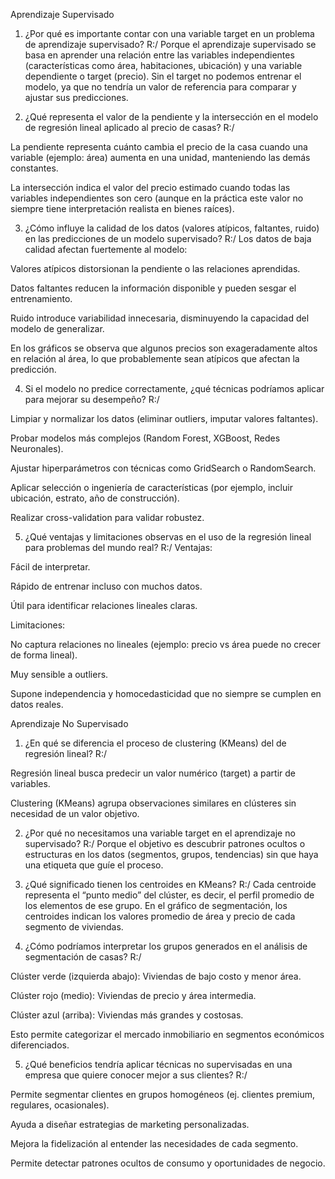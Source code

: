 Aprendizaje Supervisado

1. ¿Por qué es importante contar con una variable target en un problema de aprendizaje supervisado?
R:/ Porque el aprendizaje supervisado se basa en aprender una relación entre las variables independientes (características como área, habitaciones, ubicación) y una variable dependiente o target (precio). Sin el target no podemos entrenar el modelo, ya que no tendría un valor de referencia para comparar y ajustar sus predicciones.

2. ¿Qué representa el valor de la pendiente y la intersección en el modelo de regresión lineal aplicado al precio de casas?
R:/

La pendiente representa cuánto cambia el precio de la casa cuando una variable (ejemplo: área) aumenta en una unidad, manteniendo las demás constantes.

La intersección indica el valor del precio estimado cuando todas las variables independientes son cero (aunque en la práctica este valor no siempre tiene interpretación realista en bienes raíces).

3. ¿Cómo influye la calidad de los datos (valores atípicos, faltantes, ruido) en las predicciones de un modelo supervisado?
R:/ Los datos de baja calidad afectan fuertemente al modelo:

Valores atípicos distorsionan la pendiente o las relaciones aprendidas.

Datos faltantes reducen la información disponible y pueden sesgar el entrenamiento.

Ruido introduce variabilidad innecesaria, disminuyendo la capacidad del modelo de generalizar.

En los gráficos se observa que algunos precios son exageradamente altos en relación al área, lo que probablemente sean atípicos que afectan la predicción.

4. Si el modelo no predice correctamente, ¿qué técnicas podríamos aplicar para mejorar su desempeño?
R:/

Limpiar y normalizar los datos (eliminar outliers, imputar valores faltantes).

Probar modelos más complejos (Random Forest, XGBoost, Redes Neuronales).

Ajustar hiperparámetros con técnicas como GridSearch o RandomSearch.

Aplicar selección o ingeniería de características (por ejemplo, incluir ubicación, estrato, año de construcción).

Realizar cross-validation para validar robustez.

5. ¿Qué ventajas y limitaciones observas en el uso de la regresión lineal para problemas del mundo real?
R:/
Ventajas:

Fácil de interpretar.

Rápido de entrenar incluso con muchos datos.

Útil para identificar relaciones lineales claras.

Limitaciones:

No captura relaciones no lineales (ejemplo: precio vs área puede no crecer de forma lineal).

Muy sensible a outliers.

Supone independencia y homocedasticidad que no siempre se cumplen en datos reales.

Aprendizaje No Supervisado

1. ¿En qué se diferencia el proceso de clustering (KMeans) del de regresión lineal?
R:/

Regresión lineal busca predecir un valor numérico (target) a partir de variables.

Clustering (KMeans) agrupa observaciones similares en clústeres sin necesidad de un valor objetivo.

2. ¿Por qué no necesitamos una variable target en el aprendizaje no supervisado?
R:/ Porque el objetivo es descubrir patrones ocultos o estructuras en los datos (segmentos, grupos, tendencias) sin que haya una etiqueta que guíe el proceso.

3. ¿Qué significado tienen los centroides en KMeans?
R:/ Cada centroide representa el “punto medio” del clúster, es decir, el perfil promedio de los elementos de ese grupo. En el gráfico de segmentación, los centroides indican los valores promedio de área y precio de cada segmento de viviendas.

4. ¿Cómo podríamos interpretar los grupos generados en el análisis de segmentación de casas?
R:/

Clúster verde (izquierda abajo): Viviendas de bajo costo y menor área.

Clúster rojo (medio): Viviendas de precio y área intermedia.

Clúster azul (arriba): Viviendas más grandes y costosas.

Esto permite categorizar el mercado inmobiliario en segmentos económicos diferenciados.

5. ¿Qué beneficios tendría aplicar técnicas no supervisadas en una empresa que quiere conocer mejor a sus clientes?
R:/

Permite segmentar clientes en grupos homogéneos (ej. clientes premium, regulares, ocasionales).

Ayuda a diseñar estrategias de marketing personalizadas.

Mejora la fidelización al entender las necesidades de cada segmento.

Permite detectar patrones ocultos de consumo y oportunidades de negocio.
